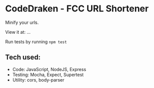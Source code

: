 # CodeDraken - FCC URL Shortener
Minify your urls.

View it at: ...

Run tests by running `npm test`

## Tech used:
* Code: JavaScript, NodeJS, Express
* Testing: Mocha, Expect, Supertest
* Utility: cors, body-parser
